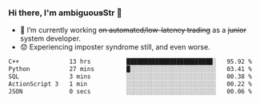 ### Hi there, I'm ambiguou~~s~~Str 👋

<!--
**ambiguoustexture/ambiguoustexture** is a ✨ _special_ ✨ repository because its `README.md` (this file) appears on your GitHub profile.

Here are some ideas to get you started:
-->
- 🔭 I’m currently working ~~on automated/low-latency trading~~ as a ~~junior~~ system developer.
- :worried: Experiencing imposter syndrome still, and even worse.

<!--START_SECTION:waka-->

```txt
C++              13 hrs          ████████████████████████░   95.92 %
Python           27 mins         █░░░░░░░░░░░░░░░░░░░░░░░░   03.41 %
SQL              3 mins          ░░░░░░░░░░░░░░░░░░░░░░░░░   00.38 %
ActionScript 3   1 min           ░░░░░░░░░░░░░░░░░░░░░░░░░   00.22 %
JSON             0 secs          ░░░░░░░░░░░░░░░░░░░░░░░░░   00.06 %
```

<!--END_SECTION:waka-->
